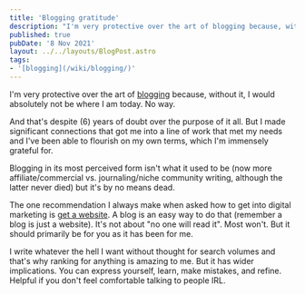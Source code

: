```yaml
---
title: 'Blogging gratitude'
description: "I'm very protective over the art of blogging because, without it, I would absolutely not be where I am today. No way."
published: true
pubDate: '8 Nov 2021'
layout: ../../layouts/BlogPost.astro
tags:
- '[blogging](/wiki/blogging/)'
---
```


I'm very protective over the art of [blogging](/jardim/blogging/) because, without it, I would absolutely not be where I am today. No way.

And that's despite (6) years of doubt over the purpose of it all. But I made significant connections that got me into a line of work that met my needs and I've been able to flourish on my own terms, which I'm immensely grateful for.

Blogging in its most perceived form isn't what it used to be (now more affiliate/commercial vs. journaling/niche community writing, although the latter never died) but it's by no means dead.

The one recommendation I always make when asked how to get into digital marketing is [get a website](/posts/get-a-website/). A blog is an easy way to do that (remember a blog is just a website). It's not about "no one will read it". Most won't. But it should primarily be for you as it has been for me.

I write whatever the hell I want without thought for search volumes and that's why ranking for anything is amazing to me. But it has wider implications. You can express yourself, learn, make mistakes, and refine. Helpful if you don't feel comfortable talking to people IRL.